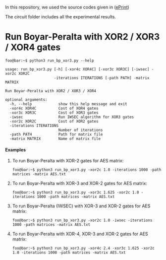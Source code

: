 In this repository, we used the source codes given in ([ePrint](https://eprint.iacr.org/2021/1400))

The circuit folder includes all the experimental results. 


# Run Boyar-Peralta with XOR2 / XOR3 / XOR4 gates

```console
foo@bar:~$ python3 run_bp_xor3.py --help

usage: run_bp_xor3.py [-h] [-xor4c XOR4C] [-xor3c XOR3C] [-iwsec] -xor2c XOR2C
                      -iterations ITERATIONS [-path PATH] -matrix MATRIX

Run Boyar-Peralta with XOR2 / XOR3 / XOR4

optional arguments:
  -h, --help            show this help message and exit
  -xor4c XOR4C          Cost of XOR4 gates
  -xor3c XOR3C          Cost of XOR3 gates
  -iwsec                Run IWSEC algorithm for XOR3 gates
  -xor2c XOR2C          Cost of XOR2 gates
  -iterations ITERATIONS
                        Number of iterations
  -path PATH            Path for matrix file
  -matrix MATRIX        Name of matrix file
```

#### Examples
1. To run Boyar-Peralta with XOR-2 gates for AES matrix:
    ```console
    foo@bar:~$ python3 run_bp_xor3.py -xor2c 1.0 -iterations 1000 -path matrices -matrix AES.txt
    ```
2. To run Boyar-Peralta with XOR-3 and XOR-2 gates for AES matrix:
    ```console
    foo@bar:~$ python3 run_bp_xor3.py -xor3c 1.625 -xor2c 1.0 -iterations 1000 -path matrices -matrix AES.txt
    ```
3. To run Boyar-Peralta (IWSEC) with XOR-3 and XOR-2 gates for AES matrix:
    ```console
    foo@bar:~$ python3 run_bp_xor3.py -xor2c 1.0 -iwsec -iterations 1000 -path matrices -matrix AES.txt
    ```
4. To run Boyar-Peralta with XOR-4, XOR-3 and XOR-2 gates for AES matrix:
    ```console
    foo@bar:~$ python3 run_bp_xor3.py -xor4c 2.4 -xor3c 1.625 -xor2c 1.0 -iterations 1000 -path matrices -matrix AES.txt
    ```
